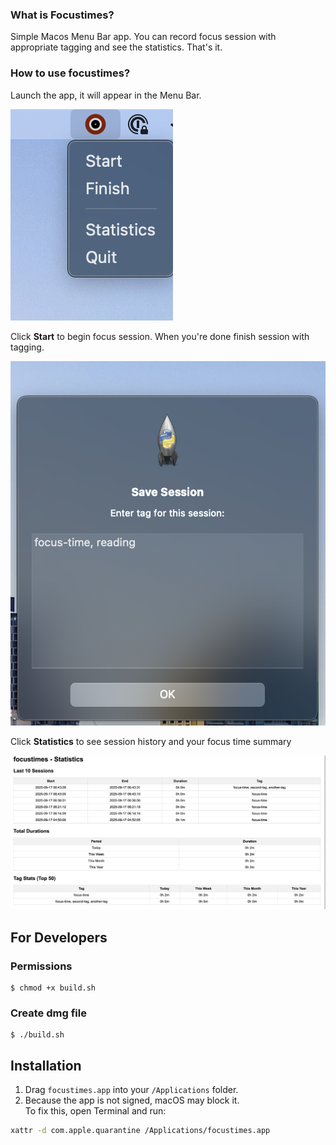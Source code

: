 ### What is Focustimes?
Simple Macos Menu Bar app.
You can record focus session with appropriate tagging and see the statistics. That's it.


### How to use focustimes?

Launch the app, it will appear in the Menu Bar.

![alt text](image-2.png)

Click **Start** to begin focus session. When you're done finish session with tagging.

![alt text](image-3.png)

Click **Statistics** to see session history and your focus time summary

![alt text](image-4.png)

## For Developers
### Permissions
```
$ chmod +x build.sh
```

### Create dmg file
```
$ ./build.sh
```

## Installation

1. Drag `focustimes.app` into your `/Applications` folder.
2. Because the app is not signed, macOS may block it.  
   To fix this, open Terminal and run:

```bash
xattr -d com.apple.quarantine /Applications/focustimes.app
```
